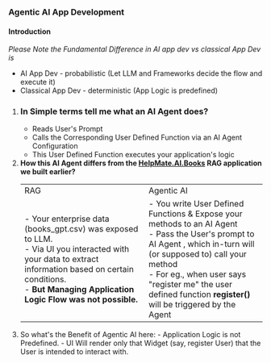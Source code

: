 ### Agentic AI App Development
#### Introduction

*Please Note the Fundamental Difference in AI app dev vs classical App Dev is*
<ul>
  <li>AI App Dev - probabilistic (Let LLM and Frameworks decide the flow and execute it)</li>
  <li>Classical App Dev - deterministic (App Logic is predefined)</li>
</ul>
<ol>
  <li><h3>In Simple terms tell me what an AI Agent does?</h3>
    <ul>
     <li>Reads User's Prompt</li>
     <li>Calls the Corresponding User Defined Function via an AI Agent Configuration</li>
     <li>This User Defined Function executes your application's logic</li>
    </ul>
  </li>
<li>
  <b>How this AI Agent differs from the <a href='https://github.com/tarriqferrosekhan/AI_DEV/tree/main/01_rag_data_app/HelpMate.AI.Books' target='_blank'>HelpMate.AI.Books</a> RAG application we built earlier?</b>
  <br>
  <table>
    <tr>
      <td>RAG</td>
      <td>Agentic AI</td>
    </tr>
    <tr>
      <td>
        - Your enterprise data (books_gpt.csv) was exposed to LLM.<br>
        - Via UI you interacted with your data to extract information based on certain conditions.<br>
        - <b>But Managing Application Logic Flow was not possible. </b><br>
      </td>
      <td>
          - You write User Defined Functions & Expose your methods to an AI Agent<br>
          - Pass the User's prompt to AI Agent , which in-turn will (or supposed to) call your method<br>
          - For eg., when user says "register me" the user defined function <b>register()</b> will be triggered by the Agent<br>
      </td>
    </tr>
  </table>
 </li>
 <li>So what's the Benefit of Agentic AI here: 
   - Application Logic is not Predefined.
   - UI Will render only that Widget (say, register User) that the User is intended to interact with.
 </li>
 </ol>
